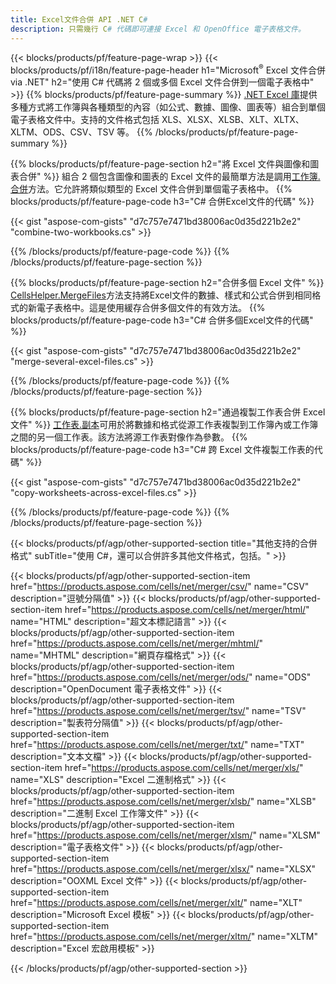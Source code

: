 ```yaml
---
title: Excel文件合併 API .NET C#
description: 只需幾行 C# 代碼即可連接 Excel 和 OpenOffice 電子表格文件。
---
```

{{< blocks/products/pf/feature-page-wrap >}}
{{< blocks/products/pf/i18n/feature-page-header h1="Microsoft<sup>&reg;</sup> Excel 文件合併 via .NET" h2="使用 C# 代碼將 2 個或多個 Excel 文件合併到一個電子表格中" >}}
{{% blocks/products/pf/feature-page-summary %}}
[.NET Excel 庫](/cells/zh-hant/net/)提供多種方式將工作簿與各種類型的內容（如公式、數據、圖像、圖表等）組合到單個電子表格文件中。支持的文件格式包括 XLS、XLSX、XLSB、XLT、XLTX、XLTM、ODS、CSV、TSV 等。
{{% /blocks/products/pf/feature-page-summary %}}

{{% blocks/products/pf/feature-page-section h2="將 Excel 文件與圖像和圖表合併" %}}
組合 2 個包含圖像和圖表的 Excel 文件的最簡單方法是調用[工作簿.合併](https://reference.aspose.com/cells/net/aspose.cells/workbook/methods/combine)方法。它允許將類似類型的 Excel 文件合併到單個電子表格中。
{{% blocks/products/pf/feature-page-code h3="C# 合併Excel文件的代碼" %}}

{{< gist "aspose-com-gists" "d7c757e7471bd38006ac0d35d221b2e2" "combine-two-workbooks.cs" >}}

{{% /blocks/products/pf/feature-page-code %}}
{{% /blocks/products/pf/feature-page-section %}}

{{% blocks/products/pf/feature-page-section h2="合併多個 Excel 文件" %}}
[CellsHelper.MergeFiles](https://reference.aspose.com/cells/net/aspose.cells/cellshelper/methods/mergefiles)方法支持將Excel文件的數據、樣式和公式合併到相同格式的新電子表格中。這是使用緩存合併多個文件的有效方法。
{{% blocks/products/pf/feature-page-code h3="C# 合併多個Excel文件的代碼" %}}

{{< gist "aspose-com-gists" "d7c757e7471bd38006ac0d35d221b2e2" "merge-several-excel-files.cs" >}}

{{% /blocks/products/pf/feature-page-code %}}
{{% /blocks/products/pf/feature-page-section %}}

{{% blocks/products/pf/feature-page-section h2="通過複製工作表合併 Excel 文件" %}}
[工作表.副本](https://reference.aspose.com/cells/net/aspose.cells/worksheet/methods/copy/index)可用於將數據和格式從源工作表複製到工作簿內或工作簿之間的另一個工作表。該方法將源工作表對像作為參數。
{{% blocks/products/pf/feature-page-code h3="C# 跨 Excel 文件複製工作表的代碼" %}}

{{< gist "aspose-com-gists" "d7c757e7471bd38006ac0d35d221b2e2" "copy-worksheets-across-excel-files.cs" >}}

{{% /blocks/products/pf/feature-page-code %}}
{{% /blocks/products/pf/feature-page-section %}}

{{< blocks/products/pf/agp/other-supported-section title="其他支持的合併格式" subTitle="使用 C#，還可以合併許多其他文件格式，包括。" >}}

{{< blocks/products/pf/agp/other-supported-section-item href="https://products.aspose.com/cells/net/merger/csv/" name="CSV" description="逗號分隔值" >}}
{{< blocks/products/pf/agp/other-supported-section-item href="https://products.aspose.com/cells/net/merger/html/" name="HTML" description="超文本標記語言" >}}
{{< blocks/products/pf/agp/other-supported-section-item href="https://products.aspose.com/cells/net/merger/mhtml/" name="MHTML" description="網頁存檔格式" >}}
{{< blocks/products/pf/agp/other-supported-section-item href="https://products.aspose.com/cells/net/merger/ods/" name="ODS" description="OpenDocument 電子表格文件" >}}
{{< blocks/products/pf/agp/other-supported-section-item href="https://products.aspose.com/cells/net/merger/tsv/" name="TSV" description="製表符分隔值" >}}
{{< blocks/products/pf/agp/other-supported-section-item href="https://products.aspose.com/cells/net/merger/txt/" name="TXT" description="文本文檔" >}}
{{< blocks/products/pf/agp/other-supported-section-item href="https://products.aspose.com/cells/net/merger/xls/" name="XLS" description="Excel 二進制格式" >}}
{{< blocks/products/pf/agp/other-supported-section-item href="https://products.aspose.com/cells/net/merger/xlsb/" name="XLSB" description="二進制 Excel 工作簿文件" >}}
{{< blocks/products/pf/agp/other-supported-section-item href="https://products.aspose.com/cells/net/merger/xlsm/" name="XLSM" description="電子表格文件" >}}
{{< blocks/products/pf/agp/other-supported-section-item href="https://products.aspose.com/cells/net/merger/xlsx/" name="XLSX" description="OOXML Excel 文件" >}}
{{< blocks/products/pf/agp/other-supported-section-item href="https://products.aspose.com/cells/net/merger/xlt/" name="XLT" description="Microsoft Excel 模板" >}}
{{< blocks/products/pf/agp/other-supported-section-item href="https://products.aspose.com/cells/net/merger/xltm/" name="XLTM" description="Excel 宏啟用模板" >}}

{{< /blocks/products/pf/agp/other-supported-section >}}

